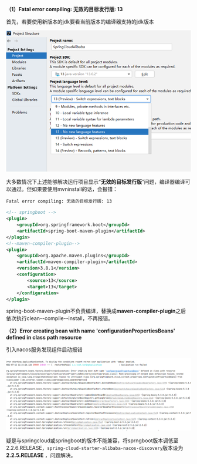 **（1）Fatal error compiling: 无效的目标发行版: 13**

首先，若要使用新版本的jdk要看当前版本的编译器支持的jdk版本

![](pictures\当前idea支持的jdk版本.png)

大多数情况下上述能够解决运行项目显示“**无效的目标发行版**”问题，编译器编译可以通过。但如果要使用mvninstall的话，会报错：

```
Fatal error compiling: 无效的目标发行版: 13
```

```xml
<!-- springboot -->
<plugin>
    <groupId>org.springframework.boot</groupId>
    <artifactId>spring-boot-maven-plugin</artifactId>
</plugin>
<!--maven-compiler-plugin-->
<plugin>
    <groupId>org.apache.maven.plugins</groupId>
    <artifactId>maven-compiler-plugin</artifactId>
    <version>3.8.1</version>
    <configuration>
        <source>13</source>
        <target>13</target>
    </configuration>
</plugin>
```

spring-boot-maven-plugin不负责编译，替换成**maven-compiler-plugin**之后 依次执行clean--compile--install，不再报错。

**（2）Error creating bean with name 'configurationPropertiesBeans' defined in class path resource**

引入nacos服务发现组件启动报错

<img src="pictures\nacos服务发现启动报错1.png" style="zoom:80%;" />

疑是与springcloud或springboot的版本不能兼容，将sprngboot版本调低至2.2.6.RELEASE，`spring-cloud-starter-alibaba-nacos-discovery`版本设为**2.2.5.RELEASE** ，问题解决。

